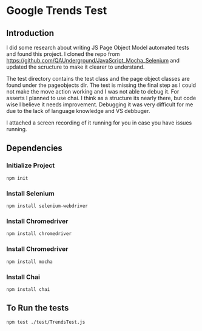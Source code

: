 # Google Trends Test

## Introduction

I did some research about writing JS Page Object Model automated tests and found this project. I cloned the repo from https://github.com/QAUnderground/JavaScript_Mocha_Selenium and updated the scructure to make it clearer to understand. 

The test directory contains the test class and the page object classes are found under the pageobjects dir. The test is missing the final step as I could not make the move action working and I was not able to debug it. For asserts I planned to use chai. I think as a structure its nearly there, but code wise I believe it needs improvement. Debugging it was very difficult for me due to the lack of language knowledge and VS debbuger.

I attached a screen recording of it running for you in case you have issues running. 

## Dependencies
### Initialize Project
```
npm init
```
### Install Selenium
```
npm install selenium-webdriver
```
### Install Chromedriver
```
npm install chromedriver
```
### Install Chromedriver
```
npm install mocha
```
### Install Chai
```
npm install chai
```

## To Run the tests
```
npm test ./test/TrendsTest.js
```
